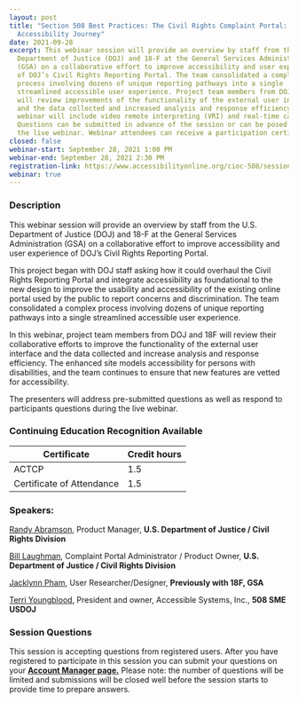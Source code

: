 ```yaml
---
layout: post
title: "Section 508 Best Practices: The Civil Rights Complaint Portal: An
  Accessibility Journey"
date: 2021-09-28
excerpt: This webinar session will provide an overview by staff from the U.S.
  Department of Justice (DOJ) and 18-F at the General Services Administration
  (GSA) on a collaborative effort to improve accessibility and user experience
  of DOJ’s Civil Rights Reporting Portal. The team consolidated a complex
  process involving dozens of unique reporting pathways into a single
  streamlined accessible user experience. Project team members from DOJ and 18F
  will review improvements of the functionality of the external user interface
  and the data collected and increased analysis and response efficiency. This
  webinar will include video remote interpreting (VRI) and real-time captioning.
  Questions can be submitted in advance of the session or can be posed during
  the live webinar. Webinar attendees can receive a participation certificate
closed: false
webinar-start: September 28, 2021 1:00 PM
webinar-end: September 28, 2021 2:30 PM
registration-link: https://www.accessibilityonline.org/cioc-508/session/?id=110950
webinar: true
---
```

### Description

This webinar session will provide an overview by staff from the U.S. Department of Justice (DOJ) and 18-F at the General Services Administration (GSA) on a collaborative effort to improve accessibility and user experience of DOJ’s Civil Rights Reporting Portal.



This project began with DOJ staff asking how it could overhaul the Civil Rights Reporting Portal and integrate accessibility as foundational to the new design to improve the usability and accessibility of the existing online portal used by the public to report concerns and discrimination. The team consolidated a complex process involving dozens of unique reporting pathways into a single streamlined accessible user experience.



In this webinar, project team members from DOJ and 18F will review their collaborative efforts to improve the functionality of the external user interface and the data collected and increase analysis and response efficiency. The enhanced site models accessibility for persons with disabilities, and the team continues to ensure that new features are vetted for accessibility.



The presenters will address pre-submitted questions as well as respond to participants questions during the live webinar.

### Continuing Education Recognition Available

| **Certificate**           | **Credit hours** |
| ------------------------- | ---------------- |
| ACTCP | 1.5              |
| Certificate of Attendance | 1.5              |


### Speakers:
[Randy Abramson](https://www.accessibilityonline.org/speakers/speaker.aspx?id=10888), Product Manager, **U.S. Department of Justice / Civil Rights Division**



[Bill Laughman](https://www.accessibilityonline.org/speakers/speaker.aspx?id=10890), Complaint Portal Administrator / Product Owner, **U.S. Department of Justice / Civil Rights Division**



[Jacklynn Pham](https://www.accessibilityonline.org/speakers/speaker.aspx?id=10887), User Researcher/Designer, **Previously with 18F, GSA**



[Terri Youngblood](https://www.accessibilityonline.org/speakers/speaker.aspx?id=10889), President and owner, Accessible Systems, Inc., **508 SME USDOJ**

### Session Questions

This session is accepting questions from registered users. After you have registered to participate in this session you can submit your questions on your **[Account Manager page.](https://www.accessibilityonline.org/cioc-508/accountManager)** Please note: the number of questions will be limited and submissions will be closed well before the session starts to provide time to prepare answers.
